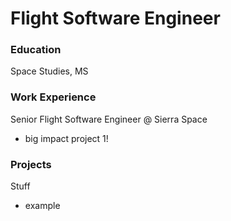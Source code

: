 # Flight Software Engineer

### Education
Space Studies, MS

### Work Experience
Senior Flight Software Engineer @ Sierra Space
- big impact project 1!

### Projects
Stuff
- example
